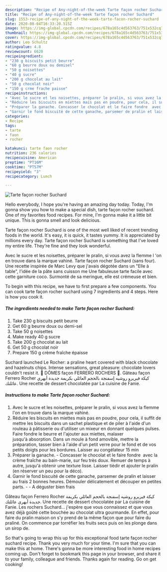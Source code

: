 ```yaml
---
description: "Recipe of Any-night-of-the-week Tarte façon rocher Suchard"
title: "Recipe of Any-night-of-the-week Tarte façon rocher Suchard"
slug: 1553-recipe-of-any-night-of-the-week-tarte-facon-rocher-suchard
date: 2020-08-04T16:33:20.515Z
image: https://img-global.cpcdn.com/recipes/678a165c4d563763/751x532cq70/tarte-facon-rocher-suchard-photo-principale-de-la-recette.jpg
thumbnail: https://img-global.cpcdn.com/recipes/678a165c4d563763/751x532cq70/tarte-facon-rocher-suchard-photo-principale-de-la-recette.jpg
cover: https://img-global.cpcdn.com/recipes/678a165c4d563763/751x532cq70/tarte-facon-rocher-suchard-photo-principale-de-la-recette.jpg
author: Leo Schultz
ratingvalue: 4.8
reviewcount: 6620
recipeingredient:
- "230 g biscuits petit beurre"
- "60 g beurre doux ou demisel"
- "50 g noisettes"
- "40 g sucre"
- "200 g chocolat au lait"
- "50 g chocolat noir"
- "150 g crme frache paisse"
recipeinstructions:
- "Avec le sucre et les noisettes, préparer le pralin, si vous avez la flemme l&#39;on en trouve dans la marque vahiné."
- "Réduire les biscuits en miettes mais pas en poudre, pour cela, il suffit de mettre les biscuits dans un sachet plastique et de piler à l&#39;aide d&#39;un rouleau à pâtisserie ou d&#39;utiliser un mixeur en donnant quelques pulses. Faire fondre le beurre et l&#39;ajouter aux miettes, malaxer jusqu&#39;à absorption. Dans un moule à fond amovible, mettre la préparation, tasser bien à l&#39;aide d&#39;un petit verre pour le fond et de vos petits doigts pour les bordures. Laisser au congélateur 15 min"
- "Préparer la ganache. Concasser le chocolat et le faire fondre  avec la crème fraîche au bain-marie, sur feu très doux. Remuer de temps à autre, jusqu&#39;à obtenir une texture lisse. Laisser tièdir et ajouter le pralin (en réserver un peu pour la déco)."
- "Garnir le fond biscuité de cette ganache, parsemer de pralin et laisser au frais 2 bonnes heures. Démouler délicatement et découper en petites parts.  A déguster bien frais"
categories:
- Recipe
tags:
- tarte
- faon
- rocher

katakunci: tarte faon rocher 
nutrition: 236 calories
recipecuisine: American
preptime: "PT16M"
cooktime: "PT57M"
recipeyield: "3"
recipecategory: Lunch

---
```



![Tarte façon rocher Suchard](https://img-global.cpcdn.com/recipes/678a165c4d563763/751x532cq70/tarte-facon-rocher-suchard-photo-principale-de-la-recette.jpg)

Hello everybody, I hope you're having an amazing day today. Today, I'm gonna show you how to make a special dish, tarte façon rocher suchard. One of my favorites food recipes. For mine, I'm gonna make it a little bit unique. This is gonna smell and look delicious.

Tarte façon rocher Suchard is one of the most well liked of recent trending foods in the world. It's easy, it is quick, it tastes yummy. It is appreciated by millions every day. Tarte façon rocher Suchard is something that I've loved my entire life. They're fine and they look wonderful.

Avec le sucre et les noisettes, préparer le pralin, si vous avez la flemme l &#39;on en trouve dans la marque vahiné. Tarte façon rocher Suchard (sans four). Une recette inspirée de Marc Levy que j&#39;avais dégotée dans un &#34;Elle à table&#34;, l&#39;idée de la pâte sans cuisson me Une fabuleuse tarte facile avec cette garniture coco. Surmonté de sa meringue, elle est crémeuse et bien.


To begin with this recipe, we have to first prepare a few components. You can cook tarte façon rocher suchard using 7 ingredients and 4 steps. Here is how you cook it.

<!--inarticleads1-->

##### The ingredients needed to make Tarte façon rocher Suchard:

1. Take 230 g biscuits petit beurre
1. Get 60 g beurre doux ou demi-sel
1. Take 50 g noisettes
1. Make ready 40 g sucre
1. Take 200 g chocolat au lait
1. Get 50 g chocolat noir
1. Prepare 150 g crème fraîche épaisse


Suchard launched Le Rocher: a praline heart covered with black chocolate and hazelnuts chips. Intense sensations, great pleasure: chocolate lovers couldn&#39;t resist it. 🌰 DÔMES façon FERRERO ROCHERS 🌰. Gâteau façon Ferrero Rocher كيكة فيريرو روشيه إسفنجة بالحجم العائلي بكريمة جديدة أبهري عائلتك. Une recette de dessert chocolatée par La cuisine de Fanie. 

<!--inarticleads2-->

##### Instructions to make Tarte façon rocher Suchard:

1. Avec le sucre et les noisettes, préparer le pralin, si vous avez la flemme l&#39;on en trouve dans la marque vahiné.
1. Réduire les biscuits en miettes mais pas en poudre, pour cela, il suffit de mettre les biscuits dans un sachet plastique et de piler à l&#39;aide d&#39;un rouleau à pâtisserie ou d&#39;utiliser un mixeur en donnant quelques pulses. Faire fondre le beurre et l&#39;ajouter aux miettes, malaxer jusqu&#39;à absorption. Dans un moule à fond amovible, mettre la préparation, tasser bien à l&#39;aide d&#39;un petit verre pour le fond et de vos petits doigts pour les bordures. Laisser au congélateur 15 min
1. Préparer la ganache. - Concasser le chocolat et le faire fondre  avec la crème fraîche au bain-marie, sur feu très doux. Remuer de temps à autre, jusqu&#39;à obtenir une texture lisse. Laisser tièdir et ajouter le pralin (en réserver un peu pour la déco).
1. Garnir le fond biscuité de cette ganache, parsemer de pralin et laisser au frais 2 bonnes heures. Démouler délicatement et découper en petites parts. -  - A déguster bien frais


Gâteau façon Ferrero Rocher كيكة فيريرو روشيه إسفنجة بالحجم العائلي بكريمة جديدة أبهري عائلتك. Une recette de dessert chocolatée par La cuisine de Fanie. Les rochers Suchard… j&#39;espère que vous connaissez et que vous avez déjà goûté cette bouchée au chocolat ultra gourmande. En effet, pour faire du pralin maison on s&#39;y prend de la même façon que pour faire du praliné. On commence par torréfier les fruits secs puis on les plonge dans un sirop de. 

So that's going to wrap this up for this exceptional food tarte façon rocher suchard recipe. Thank you very much for your time. I'm sure that you can make this at home. There's gonna be more interesting food in home recipes coming up. Don't forget to bookmark this page in your browser, and share it to your family, colleague and friends. Thanks again for reading. Go on get cooking!
